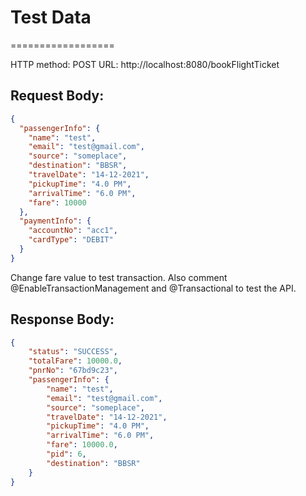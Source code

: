 # Test Data
==================

HTTP method: POST
URL: http://localhost:8080/bookFlightTicket

Request Body: 
------------------

```json
{
  "passengerInfo": {
    "name": "test",
    "email": "test@gmail.com",
    "source": "someplace",
    "destination": "BBSR",
    "travelDate": "14-12-2021",
    "pickupTime": "4.0 PM",
    "arrivalTime": "6.0 PM",
    "fare": 10000
  },
  "paymentInfo": {
    "accountNo": "acc1",
    "cardType": "DEBIT"
  }
}
```

Change fare value to test transaction. Also comment @EnableTransactionManagement and @Transactional to test the API.

Response Body:
--------------------

```json
{
    "status": "SUCCESS",
    "totalFare": 10000.0,
    "pnrNo": "67bd9c23",
    "passengerInfo": {
        "name": "test",
        "email": "test@gmail.com",
        "source": "someplace",
        "travelDate": "14-12-2021",
        "pickupTime": "4.0 PM",
        "arrivalTime": "6.0 PM",
        "fare": 10000.0,
        "pid": 6,
        "destination": "BBSR"
    }
}
```
